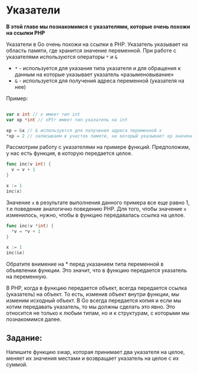 # Указатели

**В этой главе мы познакомимся с указателями, которые очень похожи на
ссылки PHP**

Указатели в Go очень похожи на ссылки в PHP. Указатель указывает на
область памяти, где хранится значение переменной. При работе с указателями
используются операторы `*` и `&`

- `*` - используется для указания типа указателя и для обращения к данным на
которые указывает указатель «разыменовывание»
- `&` - используется для получения адреса переменной (указателя на нее)

Пример:

```go

var x int // x имеет тип int
var xp *int // xPtr имеет тип указатель на int

xp = &x // & используется для получения адреса переменной x
*xp = 2 // записываем в участок памяти, на который указывает xp значение 2 (разыменовывание)
```

Рассмотрим работу с указателями на примере функций. Предположим, у нас есть функция, 
в которую передается целое.

```go
func inc(v int) {
  v = v + 1
}

x := 1
inc(x)
```

Значение `x` в результате выполнения данного примера все еще равно 1, т.е поведение
аналогично поведению PHP. Для того, чтобы значение `x` изменилось, нужно, чтобы
в функцию передавалась ссылка на целое.

```go
func inc(v *int) {
  *v = *v + 1
}

x := 1
inc(&x)
```

Обратите внимение на * перед указанием типа переменной в объявлении функции.
Это значит, что в функцию передается указатель на переменную.

В PHP, когда в функцию передается объект, всегда передается ссылка (указатель) на объект. То есть, изменив объект внутри функции, мы изменим исходный объект. В Go всегда передается копия и если мы хотим передавать указатель, то мы должны сделать это явно. Это относится не только к любым типам, но и к структурам, с которыми мы познакомимся далее.

## Задание:

Напишите функцию swap, которая принимает два указателя на целое, меняет их значения местами
и возвращает указатель на целое с их суммой.
